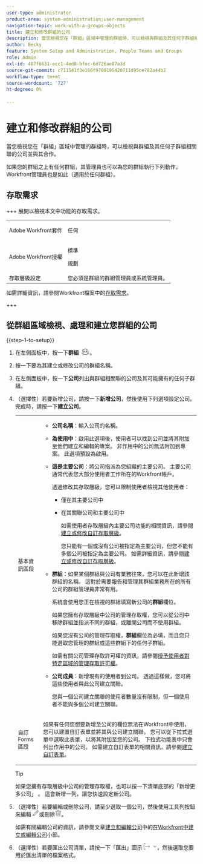 ```yaml
---
user-type: administrator
product-area: system-administration;user-management
navigation-topic: work-with-a-groups-objects
title: 建立和修改群組的公司
description: 當您檢視您在「群組」區域中管理的群組時，可以檢視與群組及其任何子群組相關聯的公司並與其合作。
author: Becky
feature: System Setup and Administration, People Teams and Groups
role: Admin
exl-id: 407f6631-ecc1-4ed8-bfec-6d726ae87a3d
source-git-commit: c711541f3e166f9700195420711d95ce782a44b2
workflow-type: tm+mt
source-wordcount: '727'
ht-degree: 0%

---
```


# 建立和修改群組的公司

當您檢視您在「群組」區域中管理的群組時，可以檢視與群組及其任何子群組相關聯的公司並與其合作。

如果您的群組之上有任何群組，其管理員也可以為您的群組執行下列動作。 Workfront管理員也是如此（適用於任何群組）。

## 存取需求

+++ 展開以檢視本文中功能的存取需求。

<table style="table-layout:auto"> 
 <col> 
 <col> 
 <tbody> 
  <tr> 
   <td>Adobe Workfront套件</td> 
   <td><p>任何</p></td> 
  </tr> 
  <tr> 
   <td>Adobe Workfront授權</td> 
   <td><p>標準</p>
       <p>規劃</p></td>
  </tr>
  <tr> 
   <td>存取層級設定</td> 
   <td>您必須是群組的群組管理員或系統管理員。</td>
  </tr>
 </tbody> 
</table>

如需詳細資訊，請參閱Workfront檔案中的[存取需求](/help/quicksilver/administration-and-setup/add-users/access-levels-and-object-permissions/access-level-requirements-in-documentation.md)。

+++

## 從群組區域檢視、處理和建立您群組的公司

{{step-1-to-setup}}

1. 在左側面板中，按一下&#x200B;**群組** ![群組](assets/groups-icon.png)。

1. 按一下要為其建立或修改公司的群組名稱。
1. 在左側面板中，按一下&#x200B;**公司**&#x200B;列出與群組相關聯的公司及其可能擁有的任何子群組。
1. （選擇性）若要新增公司，請按一下&#x200B;**新增公司**，然後使用下列選項設定公司。 完成時，請按一下&#x200B;**建立公司**。

   <table style="table-layout:auto"> 
    <col> 
    <col> 
    <tbody> 
     <tr> 
      <td role="rowheader">基本資訊區段</td> 
      <td> 
       <ul> 
        <li> <p><b>公司名稱</b>：輸入公司的名稱。</p> </li> 
        <li> <p><b>為使用中</b>：啟用此選項後，使用者可以找到公司並將其附加至他們建立和編輯的專案。 非作用中的公司無法附加到專案。 此選項預設為啟用。</p> </li> 
        <li> <p><b>這是主要公司</b>：將公司指派為您組織的主要公司。 主要公司通常代表您大部分使用者工作所在的Workfront帳戶。</p> <p>透過修改其存取層級，您可以限制使用者檢視其他使用者：</p> 
         <ul> 
          <li>僅在其主要公司中</li> 
          <li> <p>在其關聯公司和主要公司中</p> <p>如需使用者存取層級內主要公司功能的相關資訊，請參閱<a href="../../../administration-and-setup/add-users/configure-and-grant-access/create-modify-access-levels.md" class="MCXref xref" data-mc-variable-override="">建立或修改自訂存取層級</a>。</p> <p>您只能有一個或沒有公司被指定為主要公司，但您不能有多個公司被指定為主要公司。 如需詳細資訊，請參閱<a href="../../../administration-and-setup/add-users/configure-and-grant-access/create-modify-access-levels.md" class="MCXref xref" data-mc-variable-override="">建立或修改自訂存取層級</a>。</p> </li> 
         </ul> </li> 
        <li> <p><b>群組</b>：如果某個群組與公司有業務往來，您可以在此新增該群組的名稱。 這對於需要報告和管理其群組業務所在的所有公司的群組管理員非常有用。</p> <p data-mc-conditions="SnippetConditions-wf-groups.groups">系統會使用您正在檢視的群組填寫新公司的<strong>群組</strong>欄位。</p> <p data-mc-conditions="SnippetConditions-wf-groups.groups">如果您擁有存取層級中公司的管理存取權，您可以從公司中移除群組並指派不同的群組，或離開公司而不使用群組。</p> <p data-mc-conditions="SnippetConditions-wf-groups.groups">如果您沒有公司的管理存取權，<strong>群組</strong>欄位為必填，而且您只能選取您管理的群組或這些群組下的任何子群組。</p> <p data-mc-conditions="SnippetConditions-wf-groups.groups">如需有關公司管理存取許可權的資訊，請參閱<a href="../../../administration-and-setup/add-users/configure-and-grant-access/grant-users-admin-access-certain-areas.md" class="MCXref xref" data-mc-variable-override="">授予使用者對特定區域的管理存取許可權</a>。</p> </li> 
        <li> <p><b>公司成員</b>：新增現有的使用者到公司。 透過這樣做，您可將這些使用者與此公司建立關聯。</p> <p>您與一個公司建立關聯的使用者數量沒有限制，但一個使用者不能與多個公司建立關聯。</p> </li> 
       </ul> </td> 
     </tr>
     <tr> 
      <td role="rowheader">自訂Forms區段</td> 
      <td> <p>如果有任何您想要新增至公司的欄位無法在Workfront中使用，您可以建置自訂表單並將其與公司建立關聯。 您可以從下拉式選單中選取此表單，以將其附加至您的公司。 下拉式功能表中只會列出作用中的公司。 如需建立自訂表單的相關資訊，請參閱<a href="/help/quicksilver/administration-and-setup/customize-workfront/create-manage-custom-forms/form-designer/design-a-form/design-a-form.md">建立自訂表單</a>。 </p> </td> 
     </tr> 
    </tbody> 
   </table>

   >[!TIP]
   >
   >如果您擁有存取層級中公司的管理存取權，也可以按一下清單底部的「新增更多公司」 。 這會新增一列，讓您快速設定新公司。

1. （選擇性）若要編輯或刪除公司，請至少選取一個公司，然後使用工具列按鈕來編輯![編輯圖示](assets/edit-icon.png)或刪除![刪除圖示](assets/delete.png)。

   如需有關編輯公司的資訊，請參閱文章[建立和編輯公司](../../../administration-and-setup/set-up-workfront/organizational-setup/create-and-edit-companies.md#adding-a-company-to-workfront)中的[在Workfront中建立或編輯公司](../../../administration-and-setup/set-up-workfront/organizational-setup/create-and-edit-companies.md)小節。

1. （選擇性）若要匯出公司清單，請按一下「匯出」圖示![「匯出」圖示](assets/export.png)，然後選取您要用於匯出清單的檔案格式。

